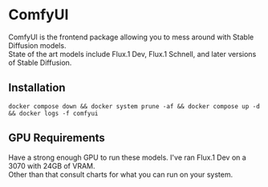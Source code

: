 # ComfyUI
ComfyUI is the frontend package allowing you to mess around with Stable Diffusion models.  
State of the art models include Flux.1 Dev, Flux.1 Schnell, and later versions of Stable Diffusion.

## Installation
```
docker compose down && docker system prune -af && docker compose up -d && docker logs -f comfyui 
```

## GPU Requirements
Have a strong enough GPU to run these models. I've ran Flux.1 Dev on a 3070 with 24GB of VRAM.  
Other than that consult charts for what you can run on your system.


